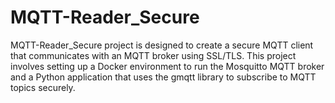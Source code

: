# MQTT-Reader_Secure
MQTT-Reader_Secure project is designed to create a secure MQTT client that communicates with an MQTT broker using SSL/TLS. This project involves setting up a Docker environment to run the Mosquitto MQTT broker and a Python application that uses the gmqtt library to subscribe to MQTT topics securely. 
